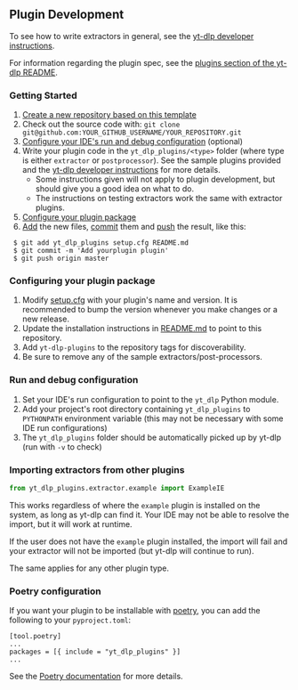 ## Plugin Development

To see how to write extractors in general, see the [yt-dlp developer instructions](https://github.com/yt-dlp/yt-dlp/blob/master/CONTRIBUTING.md#developer-instructions).

For information regarding the plugin spec, see the [plugins section of the yt-dlp README](https://github.com/yt-dlp/yt-dlp#plugins).

### Getting Started

1. [Create a new repository based on this template](https://github.com/yt-dlp/yt-dlp-sample-plugins/generate)
2. Check out the source code with:
    `git clone git@github.com:YOUR_GITHUB_USERNAME/YOUR_REPOSITORY.git`
3. [Configure your IDE's run and debug configuration](#Run-and-debug-configuration) (optional)
4. Write your plugin code in the `yt_dlp_plugins/<type>` folder (where type is either `extractor` or `postprocessor`). See the sample plugins provided and the [yt-dlp developer instructions](https://github.com/yt-dlp/yt-dlp/blob/master/CONTRIBUTING.md#developer-instructions) for more details. 
    - Some instructions given will not apply to plugin development, but should give you a good idea on what to do. 
    - The instructions on testing extractors work the same with extractor plugins.
5. [Configure your plugin package](#Configuring-your-plugin-package)
6. [Add](https://git-scm.com/docs/git-add) the new files, [commit](https://git-scm.com/docs/git-commit) them and [push](https://git-scm.com/docs/git-push) the result, like this:
```git
 $ git add yt_dlp_plugins setup.cfg README.md
 $ git commit -m 'Add yourplugin plugin'
 $ git push origin master
```

### Configuring your plugin package

1. Modify [setup.cfg](setup.cfg) with your plugin's name and version. It is recommended to bump the version whenever you make changes or a new release.
2. Update the installation instructions in [README.md](README.md) to point to this repository.
3. Add `yt-dlp-plugins` to the repository tags for discoverability.
4. Be sure to remove any of the sample extractors/post-processors.

### Run and debug configuration
1. Set your IDE's run configuration to point to the `yt_dlp` Python module.
2. Add your project's root directory containing `yt_dlp_plugins` to `PYTHONPATH` environment variable (this may not be necessary with some IDE run configurations)
3. The `yt_dlp_plugins` folder should be automatically picked up by yt-dlp (run with `-v` to check)

### Importing extractors from other plugins

```py
from yt_dlp_plugins.extractor.example import ExampleIE
```

This works regardless of where the `example` plugin is installed on the system, as long as yt-dlp can find it. 
Your IDE may not be able to resolve the import, but it will work at runtime.

If the user does not have the `example` plugin installed, the import will fail and your extractor will not be imported (but yt-dlp will continue to run). 

The same applies for any other plugin type.

### Poetry configuration

If you want your plugin to be installable with [poetry](https://python-poetry.org/), you can add the following to your `pyproject.toml`:

```
[tool.poetry]
...
packages = [{ include = "yt_dlp_plugins" }]
...
```

See the [Poetry documentation](https://python-poetry.org/docs/pyproject/#packages) for more details.